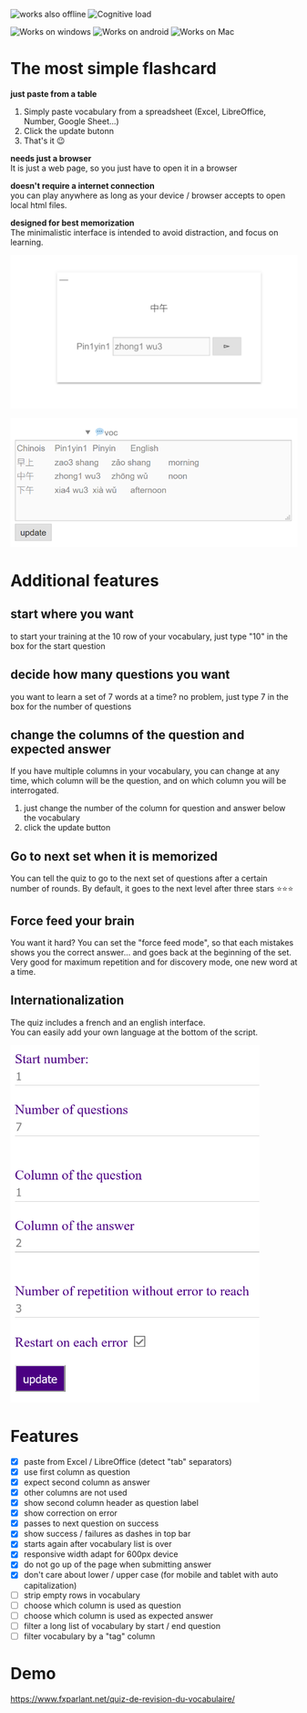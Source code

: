 ![works also offline](https://img.shields.io/badge/Ready%20for%20Offline-100%25-green) ![Cognitive load](https://img.shields.io/badge/Minimum%20cognitive%20load-100%25-green) 

![Works on windows](https://img.shields.io/badge/Windows-100%25-blue?logo=Windows) ![Works on android](https://img.shields.io/badge/Android-100%25-blue?logo=Android) ![Works on Mac](https://img.shields.io/badge/Mac-100%25-blue?logo=Apple)

# The most simple flashcard

**just paste from a table**
1. Simply paste vocabulary from a spreadsheet (Excel, LibreOffice, Number, Google Sheet...)
1. Click the update butonn
1. That's it 😉

**needs just a browser**  
It is just a web page, so you just have to open it in a browser  

**doesn't require a internet connection**   
you can play anywhere as long as your device / browser accepts to open local html files.

**designed for best memorization**  
The minimalistic interface is intended to avoid distraction, and focus on learning.

![simple voc quiz écran](https://github.com/fxpar/Simple-voc-quiz/blob/main/simple-voc-quiz.png)

![écran vocabulaire](https://github.com/fxpar/Simple-voc-quiz/blob/main/simple-voc-quiz-2.png)

# Additional features


## start where you want
to start your training at the 10 row of your vocabulary, just type "10" in the box for the start question

## decide how many questions you want
you want to learn a set of 7 words at a time? no problem, just type 7 in the box for the number of questions

## change the columns of the question and expected answer
If you have multiple columns in your vocabulary, you can change at any time, which column will be the question, and on which column you will be interrogated.
1. just change the number of the column for question and answer below the vocabulary
2. click the update button

## Go to next set when it is memorized
You can tell the quiz to go to the next set of questions after a certain number of rounds. 
By default, it goes to the next level after three stars ⭐⭐⭐

## Force feed your brain
You want it hard? You can set the "force feed mode", so that each mistakes shows you the correct answer... and goes back at the beginning of the set.  
Very good for maximum repetition and for discovery mode, one new word at a time.

## Internationalization
The quiz includes a french and an english interface.  
You can easily add your own language at the bottom of the script.

![more settings](https://github.com/fxpar/Simple-voc-quiz/blob/main/simple-voc-quiz-settings.png)

# Features
* [x] paste from Excel / LibreOffice (detect "tab" separators)
* [x] use first column as question
* [x] expect second column as answer
* [x] other columns are not used
* [x] show second column header as question label
* [x] show correction on error
* [x] passes to next question on success
* [x] show success / failures as dashes in top bar
* [x] starts again after vocabulary list is over
* [x] responsive width adapt for 600px device
* [x] do not go up of the page when submitting answer
* [x] don't care about lower / upper case (for mobile and tablet with auto capitalization)
* [ ] strip empty rows in vocabulary
* [ ] choose which column is used as question
* [ ] choose which column is used as expected answer
* [ ] filter a long list of vocabulary by start / end question
* [ ] filter vocabulary by a "tag" column
# Demo

https://www.fxparlant.net/quiz-de-revision-du-vocabulaire/
